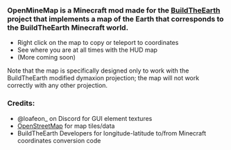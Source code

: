 ### OpenMineMap is a Minecraft mod made for the [BuildTheEarth](https://buildtheearth.net/) project that implements a map of the Earth that corresponds to the BuildTheEarth Minecraft world. 

 - Right click on the map to copy or teleport to coordinates
 - See where you are at all times with the HUD map
 - (More coming soon)

Note that the map is specifically designed only to work with the BuildTheEarth modified dymaxion projection; the map will not work correctly with any other projection.

### Credits:
 - @loafeon_ on Discord for GUI element textures
 - [OpenStreetMap](https://openstreetmap.org/copyright) for map tiles/data
 - BuildTheEarth Developers for longitude-latitude to/from Minecraft coordinates conversion code
